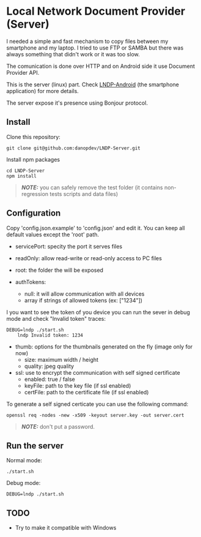 # Local Network Document Provider (Server) #

I needed a simple and fast mechanism to copy files between my smartphone and my laptop.
I tried to use FTP or SAMBA but there was always something that didn't work or it was too slow.

The comunication is done over HTTP and on Android side it use Document Provider API.

This is the server (linux) part. Check [LNDP-Android](https://github.com/danopdev/LNDP-Android) (the smartphone application) for more details.

The server expose it's presence using Bonjour protocol.

## Install ##

Clone this repository:
```
git clone git@github.com:danopdev/LNDP-Server.git
```

Install npm packages
```
cd LNDP-Server
npm install
```

> **_NOTE:_** you can safely remove the test folder (it contains non-regression tests scripts and data files)

## Configuration ##

Copy 'config.json.example' to 'config.json' and edit it.
You can keep all default values except the 'root' path.

* servicePort: specity the port it serves files
* readOnly: allow read-write or read-only access to PC files
* root: the folder the will be exposed

* authTokens:
  * null: it will allow communication with all devices
  * array if strings of allowed tokens (ex: ["1234"])

I you want to see the token of you device you can run the sever in debug mode and check "Invalid token" traces:

```
DEBUG=lndp ./start.sh
    lndp Invalid token: 1234
```

* thumb: options for the thumbnails generated on the fly (image only for now)
  * size: maximum width / height
  * quality: jpeg quality
* ssl: use to encrypt the communication with self signed certificate
  * enabled: true / false
  * keyFile: path to the key file (if ssl enabled)
  * certFile: path to the certificate file (if ssl enabled)

To generate a self signed certicate you can use the following command:
```
openssl req -nodes -new -x509 -keyout server.key -out server.cert
```
> **_NOTE:_** don't put a password.

## Run the server ##

Normal mode:
```
./start.sh
```

Debug mode:
```
DEBUG=lndp ./start.sh
```

## TODO ##

* Try to make it compatible with Windows
